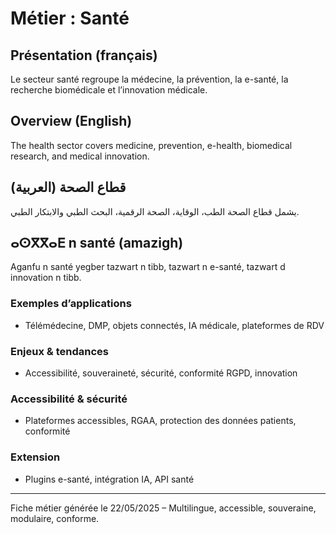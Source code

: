 # Métier : Santé

## Présentation (français)
Le secteur santé regroupe la médecine, la prévention, la e-santé, la recherche biomédicale et l’innovation médicale.

## Overview (English)
The health sector covers medicine, prevention, e-health, biomedical research, and medical innovation.

## قطاع الصحة (العربية)
يشمل قطاع الصحة الطب، الوقاية، الصحة الرقمية، البحث الطبي والابتكار الطبي.

## ⴰⵙⴳⴳⴰⴹ n santé (amazigh)
Aganfu n santé yegber tazwart n tibb, tazwart n e-santé, tazwart d innovation n tibb.

### Exemples d’applications
- Télémédecine, DMP, objets connectés, IA médicale, plateformes de RDV

### Enjeux & tendances
- Accessibilité, souveraineté, sécurité, conformité RGPD, innovation

### Accessibilité & sécurité
- Plateformes accessibles, RGAA, protection des données patients, conformité

### Extension
- Plugins e-santé, intégration IA, API santé

---
Fiche métier générée le 22/05/2025 – Multilingue, accessible, souveraine, modulaire, conforme.
